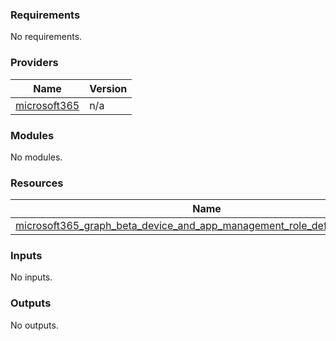 <!-- BEGIN_TF_DOCS -->
### Requirements

No requirements.

### Providers

| Name | Version |
|------|---------|
| <a name="provider_microsoft365"></a> [microsoft365](#provider_microsoft365) | n/a |

### Modules

No modules.

### Resources

| Name | Type |
|------|------|
| [microsoft365_graph_beta_device_and_app_management_role_definition.example](https://registry.terraform.io/providers/hashicorp/microsoft365/latest/docs/resources/graph_beta_device_and_app_management_role_definition) | resource |

### Inputs

No inputs.

### Outputs

No outputs.
<!-- END_TF_DOCS -->